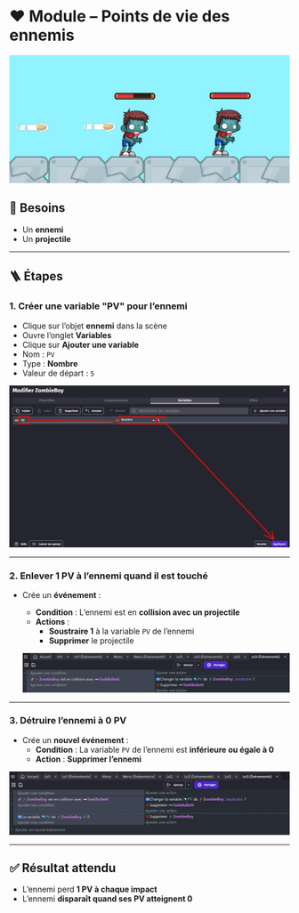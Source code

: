 # ❤️ Module – Points de vie des ennemis

![image 1](https://github.com/g404-code-gaming/GDevelop_Cour/blob/main/Images_cours/PV_1.JPG) 

## 🧰 Besoins

- Un **ennemi**
- Un **projectile**

---

## 🪜 Étapes

### 1. Créer une variable "PV" pour l’ennemi

- Clique sur l’objet **ennemi** dans la scène
- Ouvre l’onglet **Variables**
- Clique sur **Ajouter une variable**
- Nom : `PV`
- Type : **Nombre**
- Valeur de départ : `5`

![image 5](https://github.com/g404-code-gaming/GDevelop_Cour/blob/main/Images_cours/PV_5.JPG) 

---

### 2. Enlever 1 PV à l’ennemi quand il est touché

- Crée un **événement** :
  - **Condition** : L’ennemi est en **collision avec un projectile**
  - **Actions** :
    - **Soustraire 1** à la variable `PV` de l’ennemi
    - **Supprimer** le projectile

   ![PV_Code.png](Images/PV_Code.png)

---

### 3. Détruire l’ennemi à 0 PV

- Crée un **nouvel événement** :
  - **Condition** : La variable `PV` de l’ennemi est **inférieure ou égale à 0**
  - **Action** : **Supprimer l’ennemi**

![image 16](https://github.com/g404-code-gaming/GDevelop_Cour/blob/main/Images_cours/PV_16.JPG) 

---

## ✅ Résultat attendu

- L’ennemi perd **1 PV à chaque impact**
- L’ennemi **disparaît quand ses PV atteignent 0**
